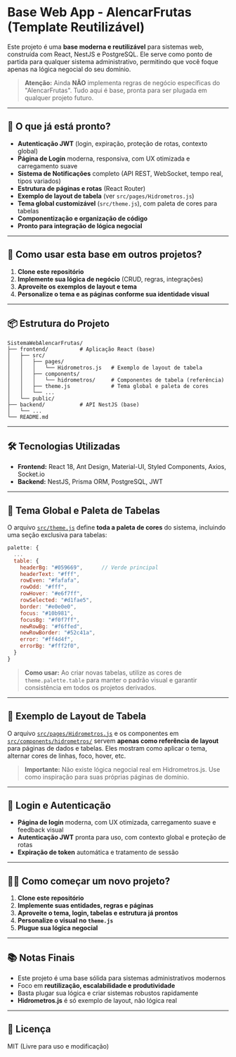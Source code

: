 # Base Web App - AlencarFrutas (Template Reutilizável)

Este projeto é uma **base moderna e reutilizável** para sistemas web, construída com React, NestJS e PostgreSQL. Ele serve como ponto de partida para qualquer sistema administrativo, permitindo que você foque apenas na lógica negocial do seu domínio.

> **Atenção:** Ainda **NÃO** implementa regras de negócio específicas do "AlencarFrutas". Tudo aqui é base, pronta para ser plugada em qualquer projeto futuro.

---

## 🚀 O que já está pronto?

- **Autenticação JWT** (login, expiração, proteção de rotas, contexto global)
- **Página de Login** moderna, responsiva, com UX otimizada e carregamento suave
- **Sistema de Notificações** completo (API REST, WebSocket, tempo real, tipos variados)
- **Estrutura de páginas e rotas** (React Router)
- **Exemplo de layout de tabela** (ver `src/pages/Hidrometros.js`)
- **Tema global customizável** (`src/theme.js`), com paleta de cores para tabelas
- **Componentização e organização de código**
- **Pronto para integração de lógica negocial**

---

## 🧩 Como usar esta base em outros projetos?

1. **Clone este repositório**
2. **Implemente sua lógica de negócio** (CRUD, regras, integrações)
3. **Aproveite os exemplos de layout e tema**
4. **Personalize o tema e as páginas conforme sua identidade visual**

---

## 📦 Estrutura do Projeto

```
SistemaWebAlencarFrutas/
├── frontend/          # Aplicação React (base)
│   ├── src/
│   │   ├── pages/
│   │   │   └── Hidrometros.js   # Exemplo de layout de tabela
│   │   ├── components/
│   │   │   └── hidrometros/     # Componentes de tabela (referência)
│   │   ├── theme.js             # Tema global e paleta de cores
│   │   └── ...
│   └── public/
├── backend/           # API NestJS (base)
│   └── ...
└── README.md
```

---

## 🛠️ Tecnologias Utilizadas

- **Frontend:** React 18, Ant Design, Material-UI, Styled Components, Axios, Socket.io
- **Backend:** NestJS, Prisma ORM, PostgreSQL, JWT

---

## 🎨 Tema Global e Paleta de Tabelas

O arquivo [`src/theme.js`](frontend/src/theme.js) define **toda a paleta de cores** do sistema, incluindo uma seção exclusiva para tabelas:

```js
palette: {
  ...
  table: {
    headerBg: "#059669",      // Verde principal
    headerText: "#fff",
    rowEven: "#fafafa",
    rowOdd: "#fff",
    rowHover: "#e6f7ff",
    rowSelected: "#d1fae5",
    border: "#e0e0e0",
    focus: "#10b981",
    focusBg: "#f0f7ff",
    newRowBg: "#f6ffed",
    newRowBorder: "#52c41a",
    error: "#ff4d4f",
    errorBg: "#fff2f0",
  }
}
```

> **Como usar:** Ao criar novas tabelas, utilize as cores de `theme.palette.table` para manter o padrão visual e garantir consistência em todos os projetos derivados.

---

## 📄 Exemplo de Layout de Tabela

O arquivo [`src/pages/Hidrometros.js`](frontend/src/pages/Hidrometros.js) e os componentes em [`src/components/hidrometros/`](frontend/src/components/hidrometros/) servem **apenas como referência de layout** para páginas de dados e tabelas. Eles mostram como aplicar o tema, alternar cores de linhas, foco, hover, etc.

> **Importante:** Não existe lógica negocial real em Hidrometros.js. Use como inspiração para suas próprias páginas de domínio.

---

## 🔐 Login e Autenticação

- **Página de login** moderna, com UX otimizada, carregamento suave e feedback visual
- **Autenticação JWT** pronta para uso, com contexto global e proteção de rotas
- **Expiração de token** automática e tratamento de sessão

---

## 🧑‍💻 Como começar um novo projeto?

1. **Clone este repositório**
2. **Implemente suas entidades, regras e páginas**
3. **Aproveite o tema, login, tabelas e estrutura já prontos**
4. **Personalize o visual no `theme.js`**
5. **Plugue sua lógica negocial**

---

## 📚 Notas Finais

- Este projeto é uma base sólida para sistemas administrativos modernos
- Foco em **reutilização, escalabilidade e produtividade**
- Basta plugar sua lógica e criar sistemas robustos rapidamente
- **Hidrometros.js** é só exemplo de layout, não lógica real

---

## 📝 Licença

MIT (Livre para uso e modificação) 